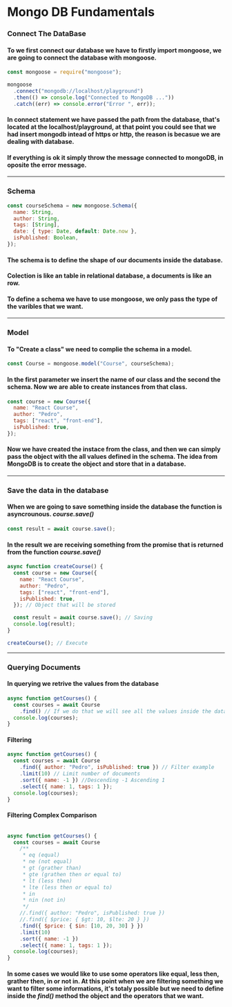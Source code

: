 # Mongo DB Fundamentals

### Connect The DataBase

#### To we first connect our database we have to firstly import mongoose, we are going to connect the database with mongoose.

```javascript
const mongoose = require("mongoose");

mongoose
  .connect("mongodb://localhost/playground")
  .then(() => console.log("Connected to MongoDB ..."))
  .catch((err) => console.error("Error ", err));
```

#### In connect statement we have passed the path from the database, that's located at the localhost/playground, at that point you could see that we had insert mongodb intead of https or http, the reason is becasue we are dealing with database.

#### If everything is ok it simply throw the message connected to mongoDB, in oposite the error message.

---

### Schema

```javascript
const courseSchema = new mongoose.Schema({
  name: String,
  author: String,
  tags: [String],
  date: { type: Date, default: Date.now },
  isPublished: Boolean,
});
```

#### The schema is to define the shape of our documents inside the database.

#### Colection is like an table in relational database, a documents is like an row.

#### To define a schema we have to use mongoose, we only pass the type of the varibles that we want.

---

### Model

#### To "Create a class" we need to complie the schema in a model.

```javascript
const Course = mongoose.model("Course", courseSchema);
```

#### In the first parameter we insert the name of our class and the second the schema. Now we are able to create instances from that class.

```javascript
const course = new Course({
  name: "React Course",
  author: "Pedro",
  tags: ["react", "front-end"],
  isPublished: true,
});
```
#### Now we have created the instace from the class, and then we can simply pass the object with the all values defined in the schema. The idea from MongoDB is to create the object and store that in a database.

---
### Save the data in the database


#### When we are going to save something inside the database the function is asyncrounous. *course.save()*

```javascript
const result = await course.save();
```

#### In the result we are receiving something from the promise that is returned from the function *course.save()*

```javascript
async function createCourse() {
  const course = new Course({
    name: "React Course",
    author: "Pedro",
    tags: ["react", "front-end"],
    isPublished: true,
  }); // Object that will be stored

  const result = await course.save(); // Saving
  console.log(result);
}

createCourse(); // Execute
```

---
### Querying Documents

#### In querying we retrive the values from the database

```javascript
async function getCourses() {
  const courses = await Course
    .find() // If we do that we will see all the values inside the database
  console.log(courses);
}
```

#### Filtering

```javascript
async function getCourses() {
  const courses = await Course
    .find({ author: "Pedro", isPublished: true }) // Filter example
    .limit(10) // Limit number of documents
    .sort({ name: -1 }) //Descending -1 Ascending 1
    .select({ name: 1, tags: 1 });
  console.log(courses);
}
```

#### Filtering Complex Comparison

```javascript

async function getCourses() {
  const courses = await Course
    /**
     * eq (equal)
     * ne (not equal)
     * gt (grather than)
     * gte (grathen then or equal to)
     * lt (less then)
     * lte (less then or equal to)
     * in 
     * nin (not in)
     */
    //.find({ author: "Pedro", isPublished: true })
    //.find({ $price: { $gt: 10, $lte: 20 } })
    .find({ $price: { $in: [10, 20, 30] } })
    .limit(10)
    .sort({ name: -1 })
    .select({ name: 1, tags: 1 });
  console.log(courses);
}
```

#### In some cases we would like to use some operators like equal, less then, grather then, in or not in. At this point when we are filtering something we want to filter some informations, it's totaly possible but we need to define inside the *find()* method the object and the operators that we want.